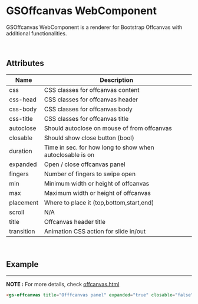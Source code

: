 # GSOffcanvas WebComponent
 
GSOffcanvas WebComponent is a renderer for Bootstrap Offcanvas with additional functionalities.
 
<br>
 
## Attributes
 
| Name               | Description                                              |
|--------------------|----------------------------------------------------------|
| css                | CSS classes for offcanvas content                        |
| css-head           | CSS classes for offcanvas header                         |
| css-body           | CSS classes for offcanvas body                           |
| css-title          | CSS classes for offcanvas title                          |
| autoclose          | Should autoclose on mouse of from offcanvas              |
| closable           | Should show close button (bool)                          |
| duration           | Time in sec. for how long to show when autoclosable is on|
| expanded           | Open / close offcanvas panel                             |
| fingers            | Number of fingers to swipe open                          |
| min                | Minimum width or height of offcanvas                     |
| max                | Maximum width or height of offcanvas                     |
| placement          | Where to place it (top,bottom,start,end)                 |
| scroll             | N/A                                                      |
| title              | Offcanvas header title                                   |
| transition         | Animation CSS action for slide in/out                    |
 
<br>
 
## Example
---
 
**NOTE :**
For more details, check [offcanvas.html](../../demos/offcanvas.html)
 
```html
<gs-offcanvas title="Offfcanvas panel" expanded="true" closable="false" placement="end"  backdrop="true"></gs-offcanvas>
```

